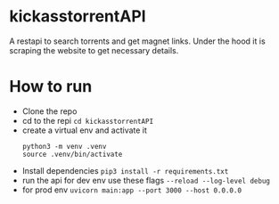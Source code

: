 # kickasstorrentAPI
A restapi to search torrents and get magnet links. Under the hood it is scraping the website to get necessary details.

# How to run
- Clone the repo
- cd to the repi ```cd kickasstorrentAPI```
- create a virtual env and activate it
  ```
  python3 -m venv .venv
  source .venv/bin/activate
  ```
- Install dependencies ```pip3 install -r requirements.txt```
- run the api for dev env use these flags ```--reload --log-level debug```
- for prod env ```uvicorn main:app --port 3000 --host 0.0.0.0```
